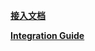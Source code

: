 
[<b>接入文档</b>](https://github.com/yumimobi/YumiMediationMopubAdDemo-iOS/blob/master/README-CN.md)


[<b>Integration Guide</b>](https://github.com/yumimobi/YumiMediationMopubAdDemo-iOS/blob/master/README-EN.md)
